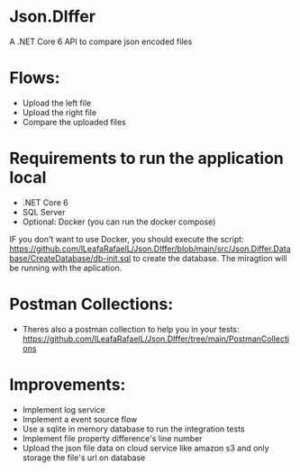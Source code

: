 # Json.DIffer
A .NET Core 6 API to compare json encoded files

# Flows:
- Upload the left file
- Upload the right file
- Compare the uploaded files

# Requirements to run the application local
- .NET Core 6
- SQL Server
- Optional: Docker (you can run the docker compose)

IF you don't want to use Docker, you should execute the script: https://github.com/lLeafaRafaelL/Json.DIffer/blob/main/src/Json.Differ.Database/CreateDatabase/db-init.sql to create the database.
The miragtion will be running with the aplication.

# Postman Collections:
- Theres also a postman collection to help you in your tests: https://github.com/lLeafaRafaelL/Json.DIffer/tree/main/PostmanCollections

# Improvements:
- Implement log service
- Implement a event source flow
- Use a sqlite in memory database to run the integration tests
- Implement file property difference's line number
- Upload the json file data on cloud service like amazon s3 and only storage the file's url on database
